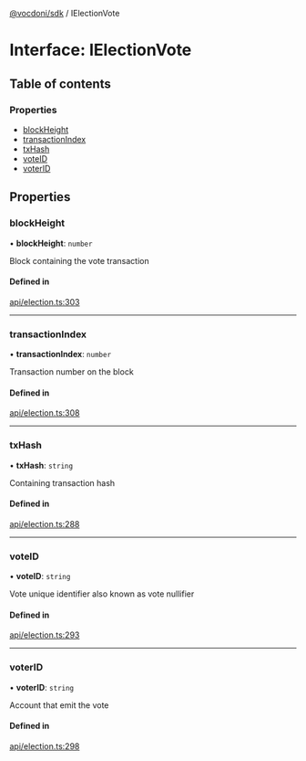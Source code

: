 [@vocdoni/sdk](/sdk) / IElectionVote

# Interface: IElectionVote

## Table of contents

### Properties

- [blockHeight](IElectionVote#blockheight)
- [transactionIndex](IElectionVote#transactionindex)
- [txHash](IElectionVote#txhash)
- [voteID](IElectionVote#voteid)
- [voterID](IElectionVote#voterid)

## Properties

### blockHeight

• **blockHeight**: `number`

Block containing the vote transaction

#### Defined in

[api/election.ts:303](https://github.com/vocdoni/vocdoni-sdk/blob/2ec9544f0d792289a6e591f4f269c47a23ca40a1/src/api/election.ts#L303)

___

### transactionIndex

• **transactionIndex**: `number`

Transaction number on the block

#### Defined in

[api/election.ts:308](https://github.com/vocdoni/vocdoni-sdk/blob/2ec9544f0d792289a6e591f4f269c47a23ca40a1/src/api/election.ts#L308)

___

### txHash

• **txHash**: `string`

Containing transaction hash

#### Defined in

[api/election.ts:288](https://github.com/vocdoni/vocdoni-sdk/blob/2ec9544f0d792289a6e591f4f269c47a23ca40a1/src/api/election.ts#L288)

___

### voteID

• **voteID**: `string`

Vote unique identifier also known as vote nullifier

#### Defined in

[api/election.ts:293](https://github.com/vocdoni/vocdoni-sdk/blob/2ec9544f0d792289a6e591f4f269c47a23ca40a1/src/api/election.ts#L293)

___

### voterID

• **voterID**: `string`

Account that emit the vote

#### Defined in

[api/election.ts:298](https://github.com/vocdoni/vocdoni-sdk/blob/2ec9544f0d792289a6e591f4f269c47a23ca40a1/src/api/election.ts#L298)
